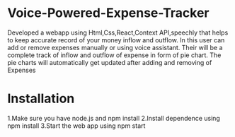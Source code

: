 # Voice-Powered-Expense-Tracker
Developed a webapp using Html,Css,React,Context API,speechly that helps to keep accurate record of your money inflow and outflow. In
this user can add or remove expenses manually or using voice assistant. Their will be a complete
track of inflow and outflow of expense in form of pie chart. The pie charts will automatically get
updated after adding and removing of Expenses

# Installation
1.Make sure you have node.js and npm install
2.Install dependence using 
  npm install
3.Start the web app using 
  npm start
